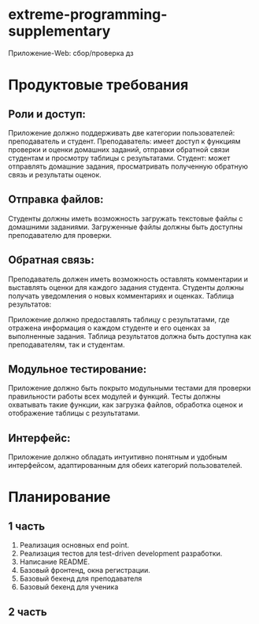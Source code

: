 # extreme-programming-supplementary
Приложение-Web: сбор/проверка дз

# Продуктовые требования 
## Роли и доступ:
Приложение должно поддерживать две категории пользователей: преподаватель и студент.
Преподаватель: имеет доступ к функциям проверки и оценки домашних заданий, отправки обратной связи студентам и просмотру таблицы с результатами.
Студент: может отправлять домашние задания, просматривать полученную обратную связь и результаты оценок.

## Отправка файлов:
Студенты должны иметь возможность загружать текстовые файлы с домашними заданиями.
Загруженные файлы должны быть доступны преподавателю для проверки.

## Обратная связь:
Преподаватель должен иметь возможность оставлять комментарии и выставлять оценки для каждого задания студента.
Студенты должны получать уведомления о новых комментариях и оценках.
Таблица результатов:

Приложение должно предоставлять таблицу с результатами, где отражена информация о каждом студенте и его оценках за выполненные задания.
Таблица результатов должна быть доступна как преподавателям, так и студентам.

## Модульное тестирование:
Приложение должно быть покрыто модульными тестами для проверки правильности работы всех модулей и функций.
Тесты должны охватывать такие функции, как загрузка файлов, обработка оценок и отображение таблицы с результатами.

## Интерфейс:
Приложение должно обладать интуитивно понятным и удобным интерфейсом, адаптированным для обеих категорий пользователей.
# Планирование
## 1 часть
1) Реализация основных end point. 
2) Реализация тестов для test-driven development разработки.
3) Написание README.
4) Базовый фронтенд, окна регистрации.
5) Базовый бекенд для преподавателя
6) Базовый бекенд для ученика
## 2 часть   
